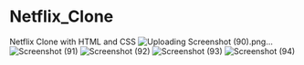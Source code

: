 # Netflix_Clone
Netflix Clone with HTML and CSS
![Uploading Screenshot (90).png…]()
![Screenshot (91)](https://github.com/yashashrigayki/Netflix_Clone/assets/136250942/2f6cc7b6-fcc2-4291-82f4-4a8625063706)
![Screenshot (92)](https://github.com/yashashrigayki/Netflix_Clone/assets/136250942/b44e881b-b5a1-4f46-a53d-8330f2a6c658)
![Screenshot (93)](https://github.com/yashashrigayki/Netflix_Clone/assets/136250942/865ce8ae-5678-4387-a7e9-6de339a08f19)
![Screenshot (94)](https://github.com/yashashrigayki/Netflix_Clone/assets/136250942/78f4f8d9-3651-4019-a1f3-a5808a473d56)
